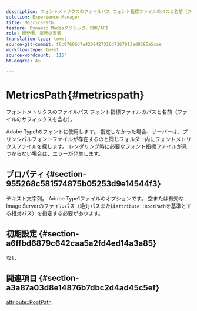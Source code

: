 ```yaml
---
description: フォントメトリクスのファイルパス フォント指標ファイルのパスと名前（ファイルのサフィックスを含む）。
solution: Experience Manager
title: MetricsPath
feature: Dynamic Mediaクラシック，SDK/API
role: 開発者、業務従事者
translation-type: tm+mt
source-git-commit: f6c97606d7a4209427316d7367013ad9585a5cae
workflow-type: tm+mt
source-wordcount: '115'
ht-degree: 4%

---
```



# MetricsPath{#metricspath}

フォントメトリクスのファイルパス フォント指標ファイルのパスと名前（ファイルのサフィックスを含む）。

Adobe Type1のフォントに使用します。 指定しなかった場合、サーバーは、プリンシパルフォントファイルが存在するのと同じフォルダー内にフォントメトリクスファイルを探します。 レンダリング時に必要なフォント指標ファイルが見つからない場合は、エラーが発生します。

## プロパティ {#section-955268c581574875b05253d9e14544f3}

テキスト文字列。 Adobe Type1ファイルのオプションです。 空または有効なImage Serverのファイルパス（絶対パスまたは`attribute::RootPath`を基準とする相対パス）を指定する必要があります。

## 初期設定 {#section-a6ffbd6879c642caa5a2fd4ed14a3a85}

なし

## 関連項目 {#section-a3a87a03d8e14876b7dbc2d4ad45c5ef}

[attribute::RootPath](/help/aem-is-ir-api/is-api/image-catalog/image-serving-api-ref/c-image-catalog-reference/c-attributes-reference/r-rootpath.md)
